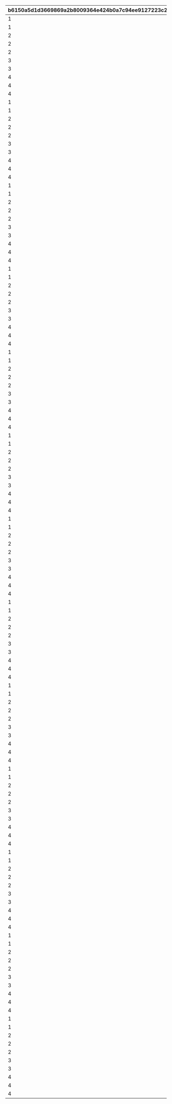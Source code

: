 |b6150a5d1d3669869a2b8009364e424b0a7c94ee9127223c24d32d7e5ba9408f|a2f60fafbc5fa9f461e2752b0e697e26b6c9fca1e8738d25d9bd855852d107c5|c248d64dd7d4247581c11ec092b0f1237746f9922232732379edea13f9550636|9cabe94d8edffe88fa0102caf16f8e633295bb8ee967af8fc317abe3b15019e7|a80daea4996358f09428ababf21643fd7f08051781320f19c3c760227d67a2fc|6dcd13ab651bc0f44e69b992f35ec95401b91fa18b13579917361b931522e85c|7ad24b44359ffb7a7a815df2232af1f0e4ca56038b548034050dd8ac7ca00285|5411bcef4ca9b6ca750a342d08c18a5437c7ea94efcc8fd8a4085d6276a8ed8b|35c975eceb9321692296e3175be7ad0c79c7f58e40190789a03d82819031c548|bdfda2c27120f6d9afb0f8eda6d58a3705bdfb43a4dff92ee618bdb62327477f|019db70e3b0d15938a81f6be63b84c112463740658a54a6e42e9bbd550976874|fc379d987e8ea043a28d74b44e35be1d6902cbd3ded49bab650888f3e9e052e4|c69b0043260c3c0d7a47e13bf3475b3f7beaf97f718f3d394975b4dacd095a7f|b1b2b7c0d656bc5b7c7db006297978ffb3f7a21e993b1a9a53087b6918afc423|6a2cf263cb582f2970ad04a71ef7f90eaf9828a6fa4167b355e67c020aeef896|8fd6cd42578178ce165f23ce07faf994208991583a33767a2a9e980bafe92bb8|51373d54a593b58494a728b909cdcddb54d2e01ae211aa7c12385b10afa96f40|0be86d70380216990a5c6b6c7102a7645b4fd0c786e0731cace8fbcc1df932ea|10c98c9203eaa71b7fd0bc1b544fce4c3d9c377b3a56a14271af00b3071e7e1b|
| --- | --- | --- | --- | --- | --- | --- | --- | --- | --- | --- | --- | --- | --- | --- | --- | --- | --- | --- |
|1|94002|140001|32001|12|4|2|2|1|4|5|500000|90005|1|10|90008|140000|2|500|
|1|0|25001|32001|0|2|12|8|2|4|10|0|94002|1|500000|91002|140001|1|200|
|2|94002|140001|32001|12|4|2|2|1|4|15|750000|90005|1|5|90008|140000|2|500|
|2|0|25001|32001|0|2|12|8|2|4|20|0|94002|1|750000|91002|140001|1|300|
|2|94002|140001|32001|12|4|2|2|1|4|25|750000|90005|1|5|90008|140000|2|500|
|3|0|25001|32001|0|2|12|8|2|4|30|0|94002|1|750000|91002|140001|1|500|
|3|94002|140001|32001|12|4|2|2|1|4|35|1000000|90005|1|5|90008|140000|2|750|
|4|0|25001|32001|0|2|12|2|2|4|40|0|94002|1|1000000|90008|140001|1|1000|
|4|94002|140001|32001|12|4|2|2|1|4|45|2000000|90005|1|5|90008|140000|2|1250|
|4|0|25001|32001|0|2|12|2|2|4|50|0|94002|1|2000000|90008|140001|1|1500|
|1|94002|140001|32002|12|4|2|2|1|4|5|500000|90005|1|10|90008|140000|2|500|
|1|94002|140001|32002|12|4|2|8|1|2|10|500000|25001|1|1|91002|21951|2|200|
|2|94002|140001|32002|12|4|2|2|1|4|15|750000|90005|1|5|90008|140000|2|700|
|2|0|25001|32002|0|2|12|8|2|4|20|0|94002|1|750000|91002|140001|1|300|
|2|94002|140001|32002|12|4|2|2|1|4|25|750000|90005|1|5|90008|140000|2|700|
|3|0|25001|32002|0|2|12|8|2|4|30|0|94002|1|750000|91002|140001|1|500|
|3|94002|140001|32002|12|4|2|2|1|4|35|1000000|90005|1|5|90008|140000|2|1000|
|4|0|25001|32002|0|2|12|2|2|4|40|0|94002|1|1000000|90008|140001|1|1000|
|4|94002|140001|32002|12|4|2|2|1|4|45|2000000|90005|1|5|90008|140000|2|1250|
|4|0|25001|32002|0|2|12|2|2|4|50|0|94002|1|2000000|90008|140001|1|1500|
|1|94002|140001|32003|12|4|2|2|1|4|5|500000|90005|1|10|90008|140000|2|500|
|1|94002|140001|32003|12|4|2|8|1|2|10|500000|25001|1|1|91002|21951|2|200|
|2|94002|140001|32003|12|4|2|2|1|4|15|750000|90005|1|5|90008|140000|2|700|
|2|0|25001|32003|0|2|12|8|2|4|20|0|94002|1|750000|91002|140001|1|300|
|2|94002|140001|32003|12|4|2|2|1|4|25|750000|90005|1|5|90008|140000|2|700|
|3|0|25001|32003|0|2|12|8|2|4|30|0|94002|1|750000|91002|140001|1|500|
|3|94002|140001|32003|12|4|2|2|1|4|35|1000000|90005|1|5|90008|140000|2|1000|
|4|0|25001|32003|0|2|12|2|2|4|40|0|94002|1|1000000|90008|140001|1|1000|
|4|94002|140001|32003|12|4|2|2|1|4|45|2000000|90005|1|5|90008|140000|2|1250|
|4|0|25001|32003|0|2|12|2|2|4|50|0|94002|1|2000000|90008|140001|1|1500|
|1|94002|140001|32004|12|4|2|2|1|4|5|500000|90005|1|10|90008|140000|2|500|
|1|94002|140001|32004|12|4|2|8|1|2|10|500000|25001|1|1|91002|21951|2|200|
|2|94002|140001|32004|12|4|2|2|1|4|15|750000|90005|1|5|90008|140000|2|700|
|2|0|25001|32004|0|2|12|8|2|4|20|0|94002|1|750000|91002|140001|1|300|
|2|94002|140001|32004|12|4|2|2|1|4|25|750000|90005|1|5|90008|140000|2|700|
|3|0|25001|32004|0|2|12|8|2|4|30|0|94002|1|750000|91002|140001|1|500|
|3|94002|140001|32004|12|4|2|2|1|4|35|1000000|90005|1|5|90008|140000|2|1000|
|4|0|25001|32004|0|2|12|2|2|4|40|0|94002|1|1000000|90008|140001|1|1000|
|4|94002|140001|32004|12|4|2|2|1|4|45|2000000|90005|1|5|90008|140000|2|1250|
|4|0|25001|32004|0|2|12|2|2|4|50|0|94002|1|2000000|90008|140001|1|1500|
|1|94002|140001|32005|12|4|2|2|1|4|5|500000|90005|1|10|90008|140000|2|500|
|1|94002|140001|32005|12|4|2|8|1|2|10|500000|25001|1|1|91002|21951|2|200|
|2|94002|140001|32005|12|4|2|2|1|4|15|750000|90005|1|5|90008|140000|2|700|
|2|0|25001|32005|0|2|12|8|2|4|20|0|94002|1|750000|91002|140001|1|300|
|2|94002|140001|32005|12|4|2|2|1|4|25|750000|90005|1|5|90008|140000|2|700|
|3|0|25001|32005|0|2|12|8|2|4|30|0|94002|1|750000|91002|140001|1|500|
|3|94002|140001|32005|12|4|2|2|1|4|35|1000000|90005|1|5|90008|140000|2|1000|
|4|0|25001|32005|0|2|12|2|2|4|40|0|94002|1|1000000|90008|140001|1|1000|
|4|94002|140001|32005|12|4|2|2|1|4|45|2000000|90005|1|5|90008|140000|2|1250|
|4|0|25001|32005|0|2|12|2|2|4|50|0|94002|1|2000000|90008|140001|1|1500|
|1|94002|140001|32006|12|4|2|2|1|4|5|500000|90005|1|10|90008|140000|2|500|
|1|94002|140001|32006|12|4|2|8|1|2|10|500000|25001|1|1|91002|21951|2|200|
|2|94002|140001|32006|12|4|2|2|1|4|15|750000|90005|1|5|90008|140000|2|700|
|2|0|25001|32006|0|2|12|8|2|4|20|0|94002|1|750000|91002|140001|1|300|
|2|94002|140001|32006|12|4|2|2|1|4|25|750000|90005|1|5|90008|140000|2|700|
|3|0|25001|32006|0|2|12|8|2|4|30|0|94002|1|750000|91002|140001|1|500|
|3|94002|140001|32006|12|4|2|2|1|4|35|1000000|90005|1|5|90008|140000|2|1000|
|4|0|25001|32006|0|2|12|2|2|4|40|0|94002|1|1000000|90008|140001|1|1000|
|4|94002|140001|32006|12|4|2|2|1|4|45|2000000|90005|1|5|90008|140000|2|1250|
|4|0|25001|32006|0|2|12|2|2|4|50|0|94002|1|2000000|90008|140001|1|1500|
|1|0|90005|32007|0|2|12|2|15|4|5|0|94002|1|500000|90008|140001|10|500|
|1|94002|140001|32007|12|4|2|8|1|2|10|500000|25001|1|1|91002|21951|5|100|
|2|0|90005|32007|0|2|12|2|15|4|15|0|94002|1|750000|90008|140001|5|1000|
|2|0|25001|32007|0|2|12|8|5|4|20|0|94002|1|750000|91002|140001|1|150|
|2|0|90005|32007|0|2|12|2|15|4|25|0|94002|1|750000|90008|140001|5|1500|
|3|94002|140001|32007|12|4|2|8|3000|2|30|750000|25001|1|1|91002|90008|5|250|
|3|0|90005|32007|0|2|12|2|15|4|35|0|94002|1|1000000|90008|140001|5|3500|
|4|0|25001|32007|0|2|12|2|5|4|40|0|94002|1|1000000|90008|140001|1|4000|
|4|0|90005|32007|0|2|12|2|15|4|45|0|94002|1|2000000|90008|140001|5|4500|
|4|0|25001|32007|0|2|12|2|5|4|50|0|94002|1|2000000|90008|140001|1|5000|
|1|0|90005|32008|0|2|12|2|15|4|5|0|94002|1|500000|90008|140001|10|500|
|1|94002|140001|32008|12|4|2|8|1|2|10|500000|25001|1|1|91002|21951|5|100|
|2|0|90005|32008|0|2|12|2|15|4|15|0|94002|1|750000|90008|140001|5|1000|
|2|0|25001|32008|0|2|12|8|5|4|20|0|94002|1|750000|91002|140001|1|150|
|2|0|90005|32008|0|2|12|2|15|4|25|0|94002|1|750000|90008|140001|5|1500|
|3|94002|140001|32008|12|4|2|8|3000|2|30|750000|25001|1|1|91002|90008|5|250|
|3|0|90005|32008|0|2|12|2|15|4|35|0|94002|1|1000000|90008|140001|5|3500|
|4|0|25001|32008|0|2|12|2|5|4|40|0|94002|1|1000000|90008|140001|1|4000|
|4|0|90005|32008|0|2|12|2|15|4|45|0|94002|1|2000000|90008|140001|5|4500|
|4|0|25001|32008|0|2|12|2|5|4|50|0|94002|1|2000000|90008|140001|1|5000|
|1|0|90005|32009|0|2|12|2|15|4|5|0|94002|1|500000|90008|140001|10|500|
|1|94002|140001|32009|12|4|2|8|1|2|10|500000|25001|1|1|91002|21951|5|100|
|2|0|90005|32009|0|2|12|2|15|4|15|0|94002|1|750000|90008|140001|5|1000|
|2|0|25001|32009|0|2|12|8|5|4|20|0|94002|1|750000|91002|140001|1|150|
|2|0|90005|32009|0|2|12|2|15|4|25|0|94002|1|750000|90008|140001|5|1500|
|3|94002|140001|32009|12|4|2|8|3000|2|30|750000|25001|1|1|91002|90008|5|250|
|3|0|90005|32009|0|2|12|2|15|4|35|0|94002|1|1000000|90008|140001|5|3500|
|4|0|25001|32009|0|2|12|2|5|4|40|0|94002|1|1000000|90008|140001|1|4000|
|4|0|90005|32009|0|2|12|2|15|4|45|0|94002|1|2000000|90008|140001|5|4500|
|4|0|25001|32009|0|2|12|2|5|4|50|0|94002|1|2000000|90008|140001|1|5000|
|1|0|90005|32010|0|2|12|2|15|4|5|0|94002|1|500000|90008|140001|10|500|
|1|94002|140001|32010|12|4|2|8|1|2|10|500000|25001|1|1|91002|21951|5|100|
|2|0|90005|32010|0|2|12|2|15|4|15|0|94002|1|750000|90008|140001|5|1000|
|2|0|25001|32010|0|2|12|8|5|4|20|0|94002|1|750000|91002|140001|1|150|
|2|0|90005|32010|0|2|12|2|15|4|25|0|94002|1|750000|90008|140001|5|1500|
|3|94002|140001|32010|12|4|2|8|3000|2|30|750000|25001|1|1|91002|90008|5|250|
|3|94002|140001|32010|12|4|2|18|3500|2|35|1000000|90005|1|5|4101401|90008|15|1|
|4|0|25001|32010|0|2|12|2|5|4|40|0|94002|1|1000000|90008|140001|1|4000|
|4|94002|140001|32010|12|4|2|18|4500|2|45|2000000|90005|1|5|4109401|90008|15|1|
|4|0|25001|32010|0|2|12|2|5|4|50|0|94002|1|2000000|90008|140001|1|5000|
|1|0|90005|32011|0|2|12|2|15|4|5|0|94002|1|500000|90008|140001|10|500|
|1|94002|140001|32011|12|4|2|8|1|2|10|500000|25001|1|1|91002|21951|5|100|
|2|0|90005|32011|0|2|12|2|15|4|15|0|94002|1|750000|90008|140001|5|1000|
|2|0|25001|32011|0|2|12|8|5|4|20|0|94002|1|750000|91002|140001|1|150|
|2|0|90005|32011|0|2|12|2|15|4|25|0|94002|1|750000|90008|140001|5|1500|
|3|94002|140001|32011|12|4|2|8|3000|2|30|750000|25001|1|1|91002|90008|5|250|
|3|94002|140001|32011|12|4|2|18|3500|2|35|1000000|90005|1|5|4301401|90008|15|1|
|4|0|25001|32011|0|2|12|2|5|4|40|0|94002|1|1000000|90008|140001|1|4000|
|4|94002|140001|32011|12|4|2|18|4500|2|45|2000000|90005|1|5|4303401|90008|15|1|
|4|0|25001|32011|0|2|12|2|5|4|50|0|94002|1|2000000|90008|140001|1|5000|
|1|0|90005|32012|0|2|12|2|15|4|5|0|94002|1|500000|90008|140001|10|500|
|1|94002|140001|32012|12|4|2|8|1|2|10|500000|25001|1|1|91002|21951|5|100|
|2|0|90005|32012|0|2|12|2|15|4|15|0|94002|1|750000|90008|140001|5|1000|
|2|0|25001|32012|0|2|12|8|5|4|20|0|94002|1|750000|91002|140001|1|150|
|2|0|90005|32012|0|2|12|2|15|4|25|0|94002|1|750000|90008|140001|5|1500|
|3|94002|140001|32012|12|4|2|8|3000|2|30|750000|25001|1|1|91002|90008|5|250|
|3|94002|140001|32012|12|4|2|18|3500|2|35|1000000|90005|1|5|4201401|90008|15|1|
|4|0|25001|32012|0|2|12|2|5|4|40|0|94002|1|1000000|90008|140001|1|4000|
|4|94002|140001|32012|12|4|2|18|4500|2|45|2000000|90005|1|5|4204401|90008|15|1|
|4|0|25001|32012|0|2|12|2|5|4|50|0|94002|1|2000000|90008|140001|1|5000|
|1|0|90005|32013|0|2|12|2|15|4|5|0|94002|1|500000|90008|140001|10|500|
|1|94002|140001|32013|12|4|2|8|1|2|10|500000|25001|1|1|91002|21951|5|100|
|2|0|90005|32013|0|2|12|2|15|4|15|0|94002|1|750000|90008|140001|5|1000|
|2|0|25001|32013|0|2|12|8|5|4|20|0|94002|1|750000|91002|140001|1|150|
|2|0|90005|32013|0|2|12|2|15|4|25|0|94002|1|750000|90008|140001|5|1500|
|3|94002|140001|32013|12|4|2|8|3000|2|30|750000|25001|1|1|91002|90008|5|250|
|3|94002|140001|32013|12|4|2|18|3500|2|35|1000000|90005|1|5|4110401|90008|15|1|
|4|0|25001|32013|0|2|12|2|5|4|40|0|94002|1|1000000|90008|140001|1|4000|
|4|94002|140001|32013|12|4|2|18|4500|2|45|2000000|90005|1|5|4102401|90008|15|1|
|4|0|25001|32013|0|2|12|2|5|4|50|0|94002|1|2000000|90008|140001|1|5000|